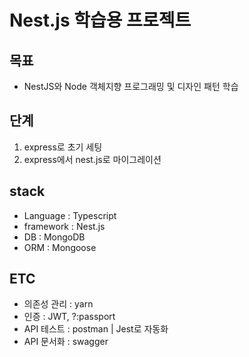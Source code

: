 # Nest.js 학습용 프로젝트

## 목표

- NestJS와 Node 객체지향 프로그래밍 및 디자인 패턴 학습

## 단계

1. express로 초기 세팅
2. express에서 nest.js로 마이그레이션

## stack

- Language : Typescript
- framework : Nest.js
- DB : MongoDB
- ORM : Mongoose

## ETC

- 의존성 관리 : yarn
- 인증 : JWT, ?:passport
- API 테스트 : postman | Jest로 자동화
- API 문서화 : swagger
